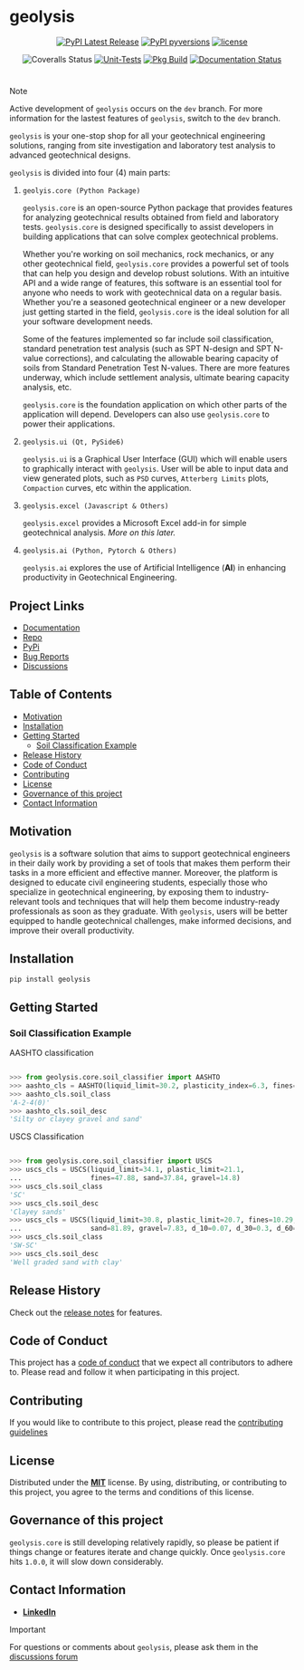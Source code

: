 [code_of_conduct_url]: https://github.com/patrickboateng/geolysis/blob/main/CODE_OF_CONDUCT.md/
[contributing_url]: https://github.com/patrickboateng/geolysis/blob/main/docs/CONTRIBUTING.md#how-to-contribute
[license_url]: https://github.com/patrickboateng/geolysis/blob/main/LICENSE.txt

# geolysis

<div align="center">

[![PyPI Latest Release](https://img.shields.io/pypi/v/geolysis?style=flat&logo=pypi)](https://pypi.org/project/geolysis/)
[![PyPI pyversions](https://img.shields.io/pypi/pyversions/geolysis.svg?logo=python&style=flat)](https://pypi.python.org/pypi/geolysis/)
[![license](https://img.shields.io/pypi/l/geolysis?style=flat&logo=opensourceinitiative)](https://opensource.org/license/mit/)

![Coveralls Status](https://img.shields.io/coverallsCoverage/github/patrickboateng/geolysis?logo=coveralls)
[![Unit-Tests](https://github.com/patrickboateng/geolysis/actions/workflows/unit-tests.yml/badge.svg)](https://github.com/patrickboateng/geolysis/actions/workflows/unit-tests.yml)
[![Pkg Build](https://github.com/patrickboateng/geolysis/actions/workflows/pkg_build.yml/badge.svg)](https://github.com/patrickboateng/geolysis/actions/workflows/pkg_build.yml)
[![Documentation Status](https://readthedocs.org/projects/geolysis/badge/?version=latest)](https://geolysis.readthedocs.io/en/latest/?badge=latest)

</div>

#

> [!NOTE]
> Active development of `geolysis` occurs on the `dev` branch. For more
> information for the lastest features of `geolysis`, switch to the
> `dev` branch.

`geolysis` is your one-stop shop for all your geotechnical engineering
solutions, ranging from site investigation and laboratory test analysis
to advanced geotechnical designs.

`geolysis` is divided into four (4) main parts:

1. `geolyis.core (Python Package)`

   `geolysis.core` is an open-source Python package that provides features
   for analyzing geotechnical results obtained from field and laboratory
   tests. `geolysis.core` is designed specifically to assist developers
   in building applications that can solve complex geotechnical
   problems.

   Whether you're working on soil mechanics, rock mechanics, or any other
   geotechnical field, `geolysis.core` provides a powerful set of tools
   that can help you design and develop robust solutions. With an
   intuitive API and a wide range of features, this software is an
   essential tool for anyone who needs to work with geotechnical data on
   a regular basis. Whether you're a seasoned geotechnical engineer or a
   new developer just getting started in the field, `geolysis.core` is
   the ideal solution for all your software development needs.

   Some of the features implemented so far include soil classification,
   standard penetration test analysis (such as SPT N-design and SPT
   N-value corrections), and calculating the allowable bearing capacity of
   soils from Standard Penetration Test N-values. There are more features
   underway, which include settlement analysis, ultimate bearing capacity
   analysis, etc.

   `geolysis.core` is the foundation application on which other parts of the
   application will depend. Developers can also use `geolysis.core` to power
   their applications.

1. `geolysis.ui (Qt, PySide6)`

   `geolysis.ui` is a Graphical User Interface (GUI) which will enable
   users to graphically interact with `geolysis`. User will be able to
   input data and view generated plots, such as `PSD` curves,
   `Atterberg Limits` plots, `Compaction` curves, etc within the application.

1. `geolysis.excel (Javascript & Others)`

   `geolysis.excel` provides a Microsoft Excel add-in for simple geotechnical
   analysis. _More on this later._

1. `geolysis.ai (Python, Pytorch & Others)`

   `geolysis.ai` explores the use of Artificial Intelligence (**AI**) in
   enhancing productivity in Geotechnical Engineering.

## Project Links

- [Documentation](https://geolysis.readthedocs.org/en/latest)
- [Repo](https://github.com/patrickboateng/geolysis)
- [PyPi](https://pypi.org/project/geolysis/)
- [Bug Reports](https://github.com/patrickboateng/geolysis/issues)
- [Discussions](https://github.com/patrickboateng/geolysis/discussions)

<!-- > [!IMPORTANT]
> Project documentation is underway -->

## Table of Contents

- [Motivation](#motivation)
- [Installation](#installation)
- [Getting Started](#getting-started)
  - [Soil Classification Example](#soil-classification-example)
- [Release History](#release-history)
- [Code of Conduct](#code-of-conduct)
- [Contributing](#contributing)
- [License](#license)
- [Governance of this project](#governance-of-this-project)
- [Contact Information](#contact-information)

## Motivation

`geolysis` is a software solution that aims to support geotechnical
engineers in their daily work by providing a set of tools that makes
them perform their tasks in a more efficient and effective manner.
Moreover, the platform is designed to educate civil engineering
students, especially those who specialize in geotechnical engineering,
by exposing them to industry-relevant tools and techniques that will
help them become industry-ready professionals as soon as they graduate.
With `geolysis`, users will be better equipped to handle geotechnical
challenges, make informed decisions, and improve their overall
productivity.

## Installation

```shell
pip install geolysis
```

## Getting Started

### Soil Classification Example

AASHTO classification

```python

>>> from geolysis.core.soil_classifier import AASHTO
>>> aashto_cls = AASHTO(liquid_limit=30.2, plasticity_index=6.3, fines=11.18)
>>> aashto_cls.soil_class
'A-2-4(0)'
>>> aashto_cls.soil_desc
'Silty or clayey gravel and sand'

```

USCS Classification

```python

>>> from geolysis.core.soil_classifier import USCS
>>> uscs_cls = USCS(liquid_limit=34.1, plastic_limit=21.1,
...                 fines=47.88, sand=37.84, gravel=14.8)
>>> uscs_cls.soil_class
'SC'
>>> uscs_cls.soil_desc
'Clayey sands'
>>> uscs_cls = USCS(liquid_limit=30.8, plastic_limit=20.7, fines=10.29,
...                 sand=81.89, gravel=7.83, d_10=0.07, d_30=0.3, d_60=0.8)
>>> uscs_cls.soil_class
'SW-SC'
>>> uscs_cls.soil_desc
'Well graded sand with clay'

```

<!-- See the [Quick start section] of the docs for more examples. -->

## Release History

Check out the [release notes](https://geolysis.rtfd.io/en/latest/release_notes/index.html)
for features.

## Code of Conduct

This project has a [code of conduct][code_of_conduct_url] that
we expect all contributors to adhere to. Please read and follow
it when participating in this project.

## Contributing

If you would like to contribute to this project, please read
the [contributing guidelines][contributing_url]

## License

Distributed under the [**MIT**][license_url] license. By using,
distributing, or contributing to this project, you agree to the
terms and conditions of this license.

## Governance of this project

`geolysis.core` is still developing relatively rapidly, so please
be patient if things change or features iterate and change quickly.
Once `geolysis.core` hits `1.0.0`, it will slow down considerably.

## Contact Information

- [**LinkedIn**](https://linkedin.com/in/patrickboateng/)

> [!IMPORTANT]
> For questions or comments about `geolysis`, please ask them in the
> [discussions forum](https://github.com/patrickboateng/geolysis/discussions)
